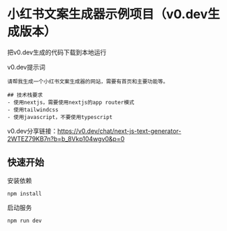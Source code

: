 # 小红书文案生成器示例项目（v0.dev生成版本）

把v0.dev生成的代码下载到本地运行

v0.dev提示词

```
请帮我生成一个小红书文案生成器的网站，需要有首页和主要功能等。

## 技术栈要求
- 使用nextjs，需要使用nextjs的app router模式
- 使用tailwindcss
- 使用javascript，不要使用typescript
```

v0.dev分享链接：https://v0.dev/chat/next-js-text-generator-2WTEZ79KB7n?b=b_8Vkp104wgv0&p=0

## 快速开始

安装依赖

```
npm install
```

启动服务

```
npm run dev
```
